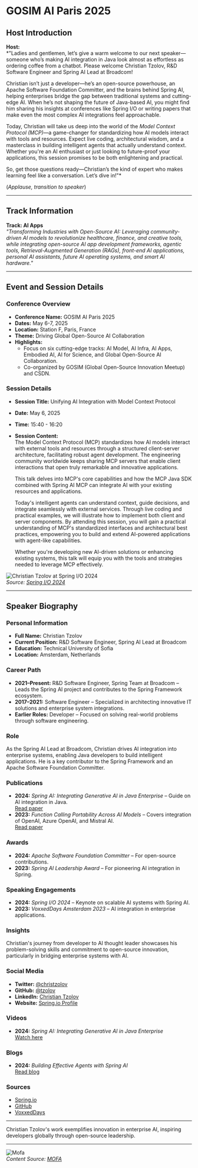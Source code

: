 
# GOSIM AI Paris 2025

## Host Introduction

**Host:**  
*"Ladies and gentlemen, let’s give a warm welcome to our next speaker—someone who’s making AI integration in Java look almost as effortless as ordering coffee from a chatbot. Please welcome Christian Tzolov, R&D Software Engineer and Spring AI Lead at Broadcom!  

Christian isn’t just a developer—he’s an open-source powerhouse, an Apache Software Foundation Committer, and the brains behind Spring AI, helping enterprises bridge the gap between traditional systems and cutting-edge AI. When he’s not shaping the future of Java-based AI, you might find him sharing his insights at conferences like Spring I/O or writing papers that make even the most complex AI integrations feel approachable.  

Today, Christian will take us deep into the world of the *Model Context Protocol (MCP)*—a game-changer for standardizing how AI models interact with tools and resources. Expect live coding, architectural wisdom, and a masterclass in building intelligent agents that actually understand context. Whether you're an AI enthusiast or just looking to future-proof your applications, this session promises to be both enlightening and practical.  

So, get those questions ready—Christian’s the kind of expert who makes learning feel like a conversation. Let’s dive in!"*  

(*Applause, transition to speaker*)

---

## Track Information

**Track: AI Apps**  
*"Transforming Industries with Open-Source AI: Leveraging community-driven AI models to revolutionize healthcare, finance, and creative tools, while integrating open-source AI app development frameworks, agentic tools, Retrieval-Augmented Generation (RAGs), front-end AI applications, personal AI assistants, future AI operating systems, and smart AI hardware."*

---

## Event and Session Details

### Conference Overview
- **Conference Name:** GOSIM AI Paris 2025  
- **Dates:** May 6-7, 2025  
- **Location:** Station F, Paris, France  
- **Theme:** Driving Global Open-Source AI Collaboration  
- **Highlights:**  
  - Focus on six cutting-edge tracks: AI Model, AI Infra, AI Apps, Embodied AI, AI for Science, and Global Open-Source AI Collaboration.  
  - Co-organized by GOSIM (Global Open-Source Innovation Meetup) and CSDN.  

### Session Details
- **Session Title:** Unifying AI Integration with Model Context Protocol  
- **Date:** May 6, 2025  
- **Time:** 15:40 - 16:20  
- **Session Content:**  
  The Model Context Protocol (MCP) standardizes how AI models interact with external tools and resources through a structured client-server architecture, facilitating robust agent development. The engineering community worldwide keeps sharing MCP servers that enable client interactions that open truly remarkable and innovative applications.  

  This talk delves into MCP's core capabilities and how the MCP Java SDK combined with Spring AI MCP can integrate AI with your existing resources and applications.  

  Today's intelligent agents can understand context, guide decisions, and integrate seamlessly with external services. Through live coding and practical examples, we will illustrate how to implement both client and server components. By attending this session, you will gain a practical understanding of MCP's standardized interfaces and architectural best practices, empowering you to build and extend AI-powered applications with agent-like capabilities.  

  Whether you're developing new AI-driven solutions or enhancing existing systems, this talk will equip you with the tools and strategies needed to leverage MCP effectively.  

![Christian Tzolov at Spring I/O 2024](https://2024.springio.net/images/speakers/christian-tzolov.jpg)  
*Source: [Spring I/O 2024](https://2024.springio.net/speakers/christian-tzolov/)*  

---

## Speaker Biography

### Personal Information
- **Full Name:** Christian Tzolov  
- **Current Position:** R&D Software Engineer, Spring AI Lead at Broadcom  
- **Education:** Technical University of Sofia  
- **Location:** Amsterdam, Netherlands  

### Career Path
- **2021–Present:** R&D Software Engineer, Spring Team at Broadcom – Leads the Spring AI project and contributes to the Spring Framework ecosystem.  
- **2017–2021:** Software Engineer – Specialized in architecting innovative IT solutions and enterprise system integrations.  
- **Earlier Roles:** Developer – Focused on solving real-world problems through software engineering.  

### Role
As the Spring AI Lead at Broadcom, Christian drives AI integration into enterprise systems, enabling Java developers to build intelligent applications. He is a key contributor to the Spring Framework and an Apache Software Foundation Committer.

### Publications
- **2024:** *Spring AI: Integrating Generative AI in Java Enterprise* – Guide on AI integration in Java.  
  [Read paper](https://spring.io/authors/tzolov)  
- **2023:** *Function Calling Portability Across AI Models* – Covers integration of OpenAI, Azure OpenAI, and Mistral AI.  
  [Read paper](https://github.com/tzolov/spring-ai-function-calling-portability)  

### Awards
- **2024:** *Apache Software Foundation Committer* – For open-source contributions.  
- **2023:** *Spring AI Leadership Award* – For pioneering AI integration in Spring.  

### Speaking Engagements
- **2024:** *Spring I/O 2024* – Keynote on scalable AI systems with Spring AI.  
- **2023:** *VoxxedDays Amsterdam 2023* – AI integration in enterprise applications.  

### Insights
Christian's journey from developer to AI thought leader showcases his problem-solving skills and commitment to open-source innovation, particularly in bridging enterprise systems with AI.

### Social Media
- **Twitter:** [@christzolov](https://x.com/christzolov)  
- **GitHub:** [@tzolov](https://github.com/tzolov)  
- **LinkedIn:** [Christian Tzolov](https://nl.linkedin.com/in/tzolov)  
- **Website:** [Spring.io Profile](https://spring.io/authors/tzolov)  

### Videos
- **2024:** *Spring AI: Integrating Generative AI in Java Enterprise*  
  [Watch here](https://youtube.com/spring-ai)  

### Blogs
- **2024:** *Building Effective Agents with Spring AI*  
  [Read blog](https://spring.io/authors/tzolov)  

### Sources
- [Spring.io](https://spring.io/authors/tzolov)  
- [GitHub](https://github.com/tzolov)  
- [VoxxedDays](https://amsterdam.voxxeddays.com/speaker/?id=7801)  

---

Christian Tzolov's work exemplifies innovation in enterprise AI, inspiring developers globally through open-source leadership.

---

![Mofa](mofa.png)  
*Content Source: [MOFA](https://github.com/moxin-org/mofa)*  
